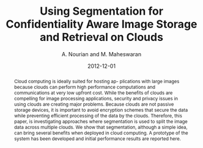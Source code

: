 ---
author: "A. Nourian and M. Maheswaran"
title: "Using Segmentation for Confidentiality Aware Image Storage and Retrieval on Clouds"
journal: "IEEE Globecom,"
location: "California, USA"
date: 2012-12-01
abstract: "Cloud computing is ideally suited for hosting ap- plications with large images because clouds can perform high performance computations and communications at very low upfront cost. While the benefits of clouds are compelling for image processing applications, security and privacy issues in using clouds are creating major problems. Because clouds are not passive storage devices, it is important to avoid encryption schemes that secure the data while preventing efficient processing of the data by the clouds. Therefore, this paper, is investigating approaches where segmentation is used to split the image data across multiple clouds. We show that segmentation, although a simple idea, can bring several benefits when deployed in cloud computing. A prototype of the system has been developed and initial performance results are reported here."
---